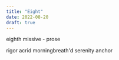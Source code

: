 ```yaml
---
title: "Eight"
date: 2022-08-20
draft: true
---
```


eighth missive - prose

rigor acrid morningbreath'd serenity anchor
